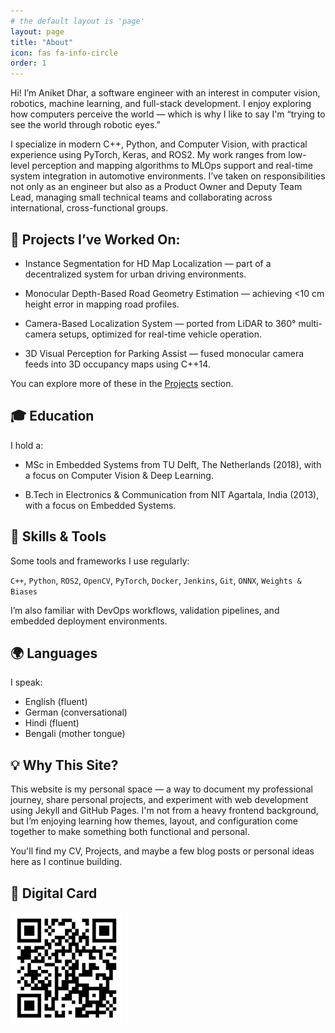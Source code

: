 ```yaml
---
# the default layout is 'page'
layout: page
title: "About"
icon: fas fa-info-circle
order: 1
---
```


<!-- > Add Markdown syntax content to file `_tabs/about.md`{: .filepath } and it will show up on this page.
#{: .prompt-tip } -->

Hi! I’m Aniket Dhar, a software engineer with an interest in computer vision, robotics, machine learning, and full-stack development. I enjoy exploring how computers perceive the world — which is why I like to say I'm “trying to see the world through robotic eyes.”

I specialize in modern C++, Python, and Computer Vision, with practical experience using PyTorch, Keras, and ROS2. My work ranges from low-level perception and mapping algorithms to MLOps support and real-time system integration in automotive environments. I’ve taken on responsibilities not only as an engineer but also as a Product Owner and Deputy Team Lead, managing small technical teams and collaborating across international, cross-functional groups.

## 🧰 Projects I’ve Worked On:
- Instance Segmentation for HD Map Localization — part of a decentralized system for urban driving environments.

- Monocular Depth-Based Road Geometry Estimation — achieving <10 cm height error in mapping road profiles.

- Camera-Based Localization System — ported from LiDAR to 360° multi-camera setups, optimized for real-time vehicle operation.

- 3D Visual Perception for Parking Assist — fused monocular camera feeds into 3D occupancy maps using C++14.

You can explore more of these in the [Projects](/projects/) section.

## 🎓 Education
I hold a:

- MSc in Embedded Systems from TU Delft, The Netherlands (2018), with a focus on Computer Vision & Deep Learning.

- B.Tech in Electronics & Communication from NIT Agartala, India (2013), with a focus on Embedded Systems.

## 🧠 Skills & Tools
Some tools and frameworks I use regularly:

`C++`, `Python`, `ROS2`, `OpenCV`, `PyTorch`, `Docker`, `Jenkins`, `Git`, `ONNX`, `Weights & Biases`

I’m also familiar with DevOps workflows, validation pipelines, and embedded deployment environments.

## 🌍 Languages
I speak:

- English (fluent)
- German (conversational)
- Hindi (fluent)
- Bengali (mother tongue)

## 💡 Why This Site?
This website is my personal space — a way to document my professional journey, share personal projects, and experiment with web development using Jekyll and GitHub Pages. I'm not from a heavy frontend background, but I’m enjoying learning how themes, layout, and configuration come together to make something both functional and personal. 

You'll find my CV, Projects, and maybe a few blog posts or personal ideas here as I continue building.

## 📇 Digital Card
<img src="/assets/avatar/qr-code.png" width="180" style="display:block;margin:0;float:none;">